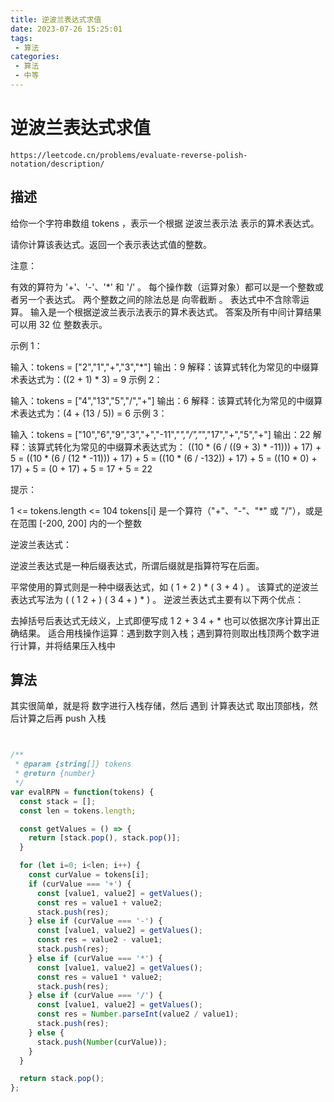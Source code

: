 ```yaml
---
title: 逆波兰表达式求值
date: 2023-07-26 15:25:01
tags:
 - 算法
categories:
 - 算法
 - 中等
---
```



# 逆波兰表达式求值

```
https://leetcode.cn/problems/evaluate-reverse-polish-notation/description/
```

## 描述

给你一个字符串数组 tokens ，表示一个根据 逆波兰表示法 表示的算术表达式。

请你计算该表达式。返回一个表示表达式值的整数。

注意：

有效的算符为 '+'、'-'、'*' 和 '/' 。
每个操作数（运算对象）都可以是一个整数或者另一个表达式。
两个整数之间的除法总是 向零截断 。
表达式中不含除零运算。
输入是一个根据逆波兰表示法表示的算术表达式。
答案及所有中间计算结果可以用 32 位 整数表示。
 

示例 1：

输入：tokens = ["2","1","+","3","*"]
输出：9
解释：该算式转化为常见的中缀算术表达式为：((2 + 1) * 3) = 9
示例 2：

输入：tokens = ["4","13","5","/","+"]
输出：6
解释：该算式转化为常见的中缀算术表达式为：(4 + (13 / 5)) = 6
示例 3：

输入：tokens = ["10","6","9","3","+","-11","*","/","*","17","+","5","+"]
输出：22
解释：该算式转化为常见的中缀算术表达式为：
  ((10 * (6 / ((9 + 3) * -11))) + 17) + 5
= ((10 * (6 / (12 * -11))) + 17) + 5
= ((10 * (6 / -132)) + 17) + 5
= ((10 * 0) + 17) + 5
= (0 + 17) + 5
= 17 + 5
= 22
 

提示：

1 <= tokens.length <= 104
tokens[i] 是一个算符（"+"、"-"、"*" 或 "/"），或是在范围 [-200, 200] 内的一个整数
 

逆波兰表达式：

逆波兰表达式是一种后缀表达式，所谓后缀就是指算符写在后面。

平常使用的算式则是一种中缀表达式，如 ( 1 + 2 ) * ( 3 + 4 ) 。
该算式的逆波兰表达式写法为 ( ( 1 2 + ) ( 3 4 + ) * ) 。
逆波兰表达式主要有以下两个优点：

去掉括号后表达式无歧义，上式即便写成 1 2 + 3 4 + * 也可以依据次序计算出正确结果。
适合用栈操作运算：遇到数字则入栈；遇到算符则取出栈顶两个数字进行计算，并将结果压入栈中


## 算法

其实很简单，就是将 数字进行入栈存储，然后 遇到 计算表达式
取出顶部栈，然后计算之后再 push 入栈


```JavaScript


/**
 * @param {string[]} tokens
 * @return {number}
 */
var evalRPN = function(tokens) {
  const stack = [];
  const len = tokens.length;

  const getValues = () => {
    return [stack.pop(), stack.pop()];
  }

  for (let i=0; i<len; i++) {
    const curValue = tokens[i];
    if (curValue === '+') {
      const [value1, value2] = getValues();
      const res = value1 + value2;
      stack.push(res);
    } else if (curValue === '-') {
      const [value1, value2] = getValues();
      const res = value2 - value1;
      stack.push(res);
    } else if (curValue === '*') {
      const [value1, value2] = getValues();
      const res = value1 * value2;
      stack.push(res);
    } else if (curValue === '/') {
      const [value1, value2] = getValues();
      const res = Number.parseInt(value2 / value1);
      stack.push(res);
    } else {
      stack.push(Number(curValue));
    }
  }

  return stack.pop();
};


```


